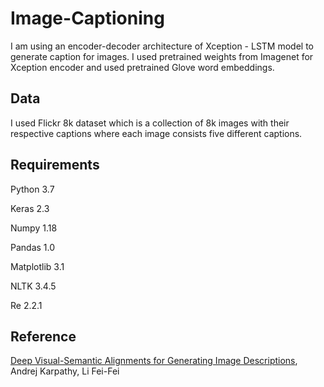 # Image-Captioning

I am using an encoder-decoder architecture of Xception - LSTM model to generate caption for images. I used pretrained weights from Imagenet for Xception encoder and used pretrained Glove word embeddings. 

## Data

I used Flickr 8k dataset which is a collection of 8k images with their respective captions where each image consists five different captions.

## Requirements

Python 3.7

Keras 2.3

Numpy 1.18

Pandas 1.0

Matplotlib 3.1

NLTK 3.4.5

Re 2.2.1

## Reference

[Deep Visual-Semantic Alignments for Generating Image Descriptions](https://arxiv.org/abs/1412.2306), Andrej Karpathy, Li Fei-Fei
